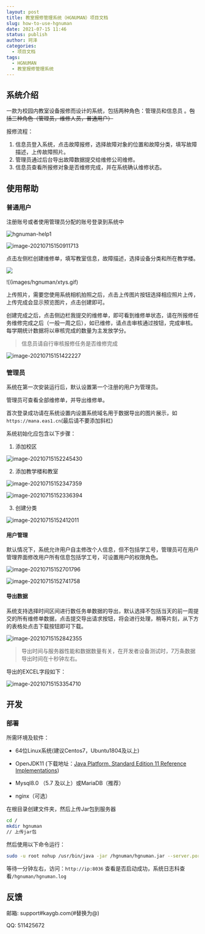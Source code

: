 ```yaml
---
layout: post
title: 教室报修管理系统（HGNUMAN）项目文档 
slug: how-to-use-hgnuman
date: 2021-07-15 11:46
status: publish
author: 珂泽
categories: 
  - 项目文档
tags: 
  - HGNUMAN
  - 教室报修管理系统
---
```


## 系统介绍

一款为校园内教室设备报修而设计的系统，包括两种角色：管理员和信息员 。~~包括三种角色（管理员，维修人员，普通用户）~~

报修流程：

1. 信息员登入系统，点击故障报修，选择故障对象的位置和故障分类，填写故障描述，上传故障照片。
2. 管理员通过后台导出故障数据提交给维修公司维修。
3. 信息员查看所报修对象是否维修完成，并在系统确认维修状态。



## 使用帮助

### 普通用户

注册账号或者使用管理员分配的账号登录到系统中

![hgnuman-help1](./images/hgnuman-help1.png)

![image-20210715150911713](images/image-20210715150911713.png)

点击左侧栏创建维修单，填写教室信息，故障描述，选择设备分类和所在教学楼。

![](images/hgnuman/xtys.gif)

![(images/hgnuman/xtys.gif)

上传照片，需要您使用系统相机拍照之后，点击上传图片按钮选择相应照片上传，上传完成会显示预览图片，点击创建即可。

创建完成之后，点击侧边栏我提交的维修单，即可看到维修单状态，请在所报修任务维修完成之后（一般一周之后），如已维修，请点击审核通过按钮，完成审核。每学期统计数据将以审核完成的数量为主发放学分。

> 信息员请自行审核报修任务是否维修完成

![image-20210715151422227](images/image-20210715151422227.png)

### 管理员

系统在第一次安装运行后，默认设置第一个注册的用户为管理员。

管理员可查看全部维修单，并导出维修单。

首次登录成功请在系统设置内设置系统域名用于数据导出的图片展示，如`https://mana.eas1.cn`(最后请不要添加斜杠)

系统初始化应包含以下步骤：

1. 添加校区

![image-20210715152245430](images/image-20210715152245430.png)

2. 添加教学楼和教室

![image-20210715152347359](images/image-20210715152347359.png)

![image-20210715152336394](images/image-20210715152336394.png)

3. 创建分类

![image-20210715152412011](images/image-20210715152412011.png)



#### 用户管理

默认情况下，系统允许用户自主修改个人信息，但不包括学工号，管理员可在用户管理界面修改用户所有信息包括学工号，可设置用户的权限角色。

![image-20210715152701796](images/image-20210715152701796.png)

![image-20210715152741758](images/image-20210715152741758.png)

#### 导出数据

系统支持选择时间区间进行数任务单数据的导出，默认选择不包括当天的前一周提交的所有维修单数据，点击提交导出请求按钮，将会进行处理，稍等片刻，从下方的表格处点击下载按钮即可下载。

![image-20210715152842355](images/image-20210715152842355.png)

> 导出时间与服务器性能和数据数量有关，在开发者设备测试时，7万条数据导出时间在十秒钟左右。

导出的EXCEL字段如下：

![image-20210715153354710](images/image-20210715153354710.png)

## 开发

### 部署

所需环境及软件：

- 64位Linux系统(建议Centos7，Ubuntu1804及以上)
- OpenJDK11  (下载地址：[Java Platform, Standard Edition 11 Reference Implementations](http://jdk.java.net/java-se-ri/11))

- Mysql8.0 （5.7 及以上）或MariaDB（推荐）
- nginx（可选）

在根目录创建文件夹，然后上传Jar包到服务器

```bash
cd /
mkdir hgnuman
// 上传jar包
```

然后使用以下命令运行：

```bash
sudo -u root nohup /usr/bin/java -jar /hgnuman/hgnuman.jar --server.port=8036 >> /hgnuman/hgnuman.log 2>&1 &
```

等待一分钟左右，访问：`http://ip:8036` 查看是否启动成功，系统日志科查看`/hgnuman/hgnuman.log`

## 反馈

邮箱: support#kaygb.com(#替换为@)

QQ: 511425672

